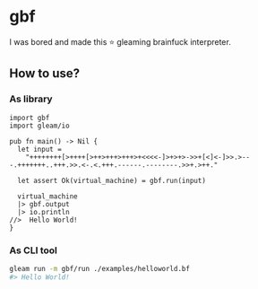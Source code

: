 # gbf

I was bored and made this :star: gleaming brainfuck interpreter.

## How to use?
### As library
```gleam
import gbf
import gleam/io

pub fn main() -> Nil {
  let input =
    "++++++++[>++++[>++>+++>+++>+<<<<-]>+>+>->>+[<]<-]>>.>---.+++++++..+++.>>.<-.<.+++.------.--------.>>+.>++."

  let assert Ok(virtual_machine) = gbf.run(input)

  virtual_machine
  |> gbf.output
  |> io.println
//>  Hello World!
}
```

### As CLI tool
```bash
gleam run -m gbf/run ./examples/helloworld.bf
#> Hello World!
```
